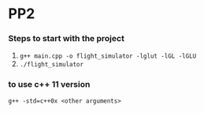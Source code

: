 # PP2

### Steps to start with the project

1. `g++ main.cpp -o flight_simulator -lglut -lGL -lGLU`
2. `./flight_simulator`

### to use c++ 11 version
`g++ -std=c++0x <other arguments>`
